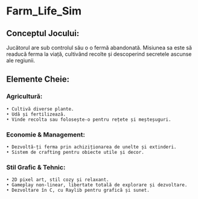 # Farm_Life_Sim
## Conceptul Jocului:
Jucătorul are sub controlul său o o fermă abandonată. Misiunea sa este să readucă ferma la viață, cultivând recolte și descoperind secretele ascunse ale regiunii.

## Elemente Cheie:
### Agricultură:

    • Cultivă diverse plante.
    • Udă și fertilizează.
    • Vinde recolta sau folosește-o pentru rețete și meșteșuguri.

### Economie & Management:

    • Dezvoltă-ți ferma prin achiziționarea de unelte și extinderi.
    • Sistem de crafting pentru obiecte utile și decor.
    
### Stil Grafic & Tehnic:

    • 2D pixel art, stil cozy și relaxant.
    • Gameplay non-linear, libertate totală de explorare și dezvoltare.
    • Dezvoltare în C, cu Raylib pentru grafică și sunet.
